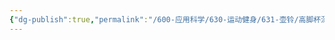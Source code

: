 ```yaml
---
{"dg-publish":true,"permalink":"/600-应用科学/630-运动健身/631-壶铃/高脚杯深蹲/","tags":["壶铃"],"noteIcon":""}
---
```



